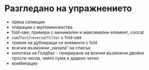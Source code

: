 Разгледано на упражнението
==========================
* пряка селекция
* операции с мултимножества
* fold-ове; примери с минимален и максимален елемент, concat
* `sum`/`fact`/`reverse`/`filter` с fold-ове
* триене на дублиращи се елементи с fold
* всички възможни „начала“ на списък
* хипотеза на Голдбах - генериране на всички възможни двойки прости числа, чиято сума е дадено четно
* комбинации
